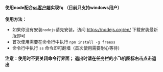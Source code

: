 #### 使用node配合[ss客户端](https://github.com/shadowsocks/shadowsocks-windows)实现fq （目前只支持windows用户）

**使用方法：**
* 如果你没有安装`nodejs`请先安装，访问 https://nodejs.org/en/ 下载安装最新版即可
* 首次使用需要在命令行中执行 `npm install -g freess`
* 命令行中执行 `ss` 命令即可翻墙（首次使用需要耐心等待）

**注意：使用时不要关闭命令行界面；
退出时请在任务栏的小飞机图标右击点击退出**
